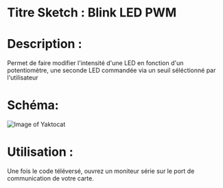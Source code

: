 # Titre Sketch : Blink LED PWM
# Description : 

Permet de faire modifier l'intensité d'une LED en fonction d'un potentiomètre, une seconde LED commandée via un seuil séléctionné par l'utilisateur

# Schéma: 

![Image of Yaktocat](https://octodex.github.com/images/yaktocat.png)
# Utilisation :

Une fois le code téléversé, ouvrez un moniteur série sur le port de communication de votre carte. 



